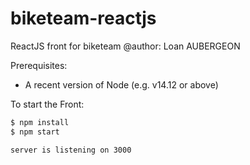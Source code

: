 # biketeam-reactjs
ReactJS front for biketeam
@author: Loan AUBERGEON

Prerequisites:

- A recent version of Node (e.g. v14.12 or above)

To start the Front:

```bash
$ npm install
$ npm start

server is listening on 3000
```

